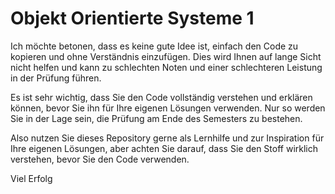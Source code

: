 # Objekt Orientierte Systeme 1

Ich möchte betonen, dass es keine gute Idee ist, einfach den Code zu kopieren und ohne Verständnis einzufügen. Dies wird Ihnen auf lange Sicht nicht helfen und kann zu schlechten Noten und einer schlechteren Leistung in der Prüfung führen.

Es ist sehr wichtig, dass Sie den Code vollständig verstehen und erklären können, bevor Sie ihn für Ihre eigenen Lösungen verwenden. Nur so werden Sie in der Lage sein, die Prüfung am Ende des Semesters zu bestehen.

Also nutzen Sie dieses Repository gerne als Lernhilfe und zur Inspiration für Ihre eigenen Lösungen, aber achten Sie darauf, dass Sie den Stoff wirklich verstehen, bevor Sie den Code verwenden.

Viel Erfolg
